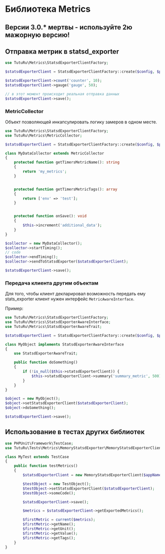 # Библиотека Metrics

## Версии 3.0.\* мертвы - используйте 2ю мажорную версию!

## Отправка метрик в statsd_exporter

```php
use TutuRu\Metrics\StatsdExporterClientFactory;

$statsdExporterClient = StatsdExporterClientFactory::create($config, $psrLogger);

$statsdExporterClient->count('counter', 10);
$statsdExporterClient->gauge('gauge', 50);

// в этот момент происходит реальная отправка данных
$statsdExporterClient->save();
```

### MetricCollector

Объект позволяющей инкапсулировать логику замеров в одном месте.

```php
use TutuRu\Metrics\StatsdExporterClientFactory;
use TutuRu\Metrics\MetricCollector;

$statsdExporterClient = StatsdExporterClientFactory::create($config, $psrLogger);

class MyDataCollector extends MetricCollector
{
    protected function getTimersMetricName(): string
    {
        return 'my_metrics';
    }


    protected function getTimersMetricTags(): array
    {
        return ['env' => 'test'];
    }


    protected function onSave(): void
    {
        $this->increment('additional_data');
    }
}

$collector = new MyDataCollector();
$collector->startTiming();
// code
$collector->endTiming();
$collector->sendToStatsdExporter($statsdExporterClient);

$statsdExporterClient->save();
```

### Передача клиента другим объектам

Для того, чтобы клиент декларировал возможность передать ему stats_exporter клиент нужен интерфейс `MetricAwareInterface`.

Пример:
```php
use TutuRu\Metrics\StatsdExporterClientFactory;
use TutuRu\Metrics\StatsdExporterAwareInterface;
use TutuRu\Metrics\StatsdExporterAwareTrait;

$statsdExporterClient = StatsdExporterClientFactory::create($config, $psrLogger);

class MyObject implements StatsdExporterAwareInterface
{
    use StatsdExporterAwareTrait;

    public function doSomething()
    {
        if (!is_null($this->statsdExporterClient)) {
            $this->statsdExporterClient->summary('summary_metric', 500);
        }
    }
}

$object = new MyObject();
$object->setStatsdExporterClient($statsdExporterClient);
$object->doSomething();

$statsdExporterClient->save();
```

## Использование в тестах других библиотек

```php
use PHPUnit\Framework\TestCase;
use TutuRu\Tests\Metrics\MemoryStatsdExporter\MemoryStatsdExporterClient;

class MyTest extends TestCase
{
    public function testMetrics()
    {
        $statsdExporterClient = new MemoryStatsdExporterClient($appName);

        $testObject = new TestObject();
        $testObject->setStatsdExporterClient($statsdExporterClient);
        $testObject->someCode();

        $statsdExporterClient->save();

        $metrics = $statsdExporterClient->getExportedMetrics();

        $firstMetric = current($metrics);
        $firstMetric->getName();
        $firstMetric->getUnit();
        $firstMetric->getValue();
        $firstMetric->getTags();
    }
}
```
